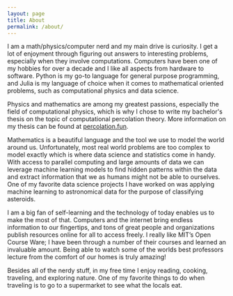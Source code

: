 ```yaml
---
layout: page
title: About
permalink: /about/
---
```


I am a math/physics/computer nerd and my main drive is curiosity. I get a lot of enjoyment through figuring out answers to interesting problems, especially when they involve computations. Computers have been one of my hobbies for over a decade and I like all aspects from hardware to software. Python is my go-to language for general purpose programming, and Julia is my language of choice when it comes to mathematical oriented problems, such as computational physics and data science.

Physics and mathematics are among my greatest passions, especially the field of computational physics, which is why I chose to write my bachelor's thesis on the topic of computational percolation theory. More information on my thesis can be found at [percolation.fun](https://percolation.fun).

Mathematics is a beautiful language and the tool we use to model the world around us. Unfortunately, most real world problems are too complex to model exactly which is where data science and statistics come in handy. With access to parallel computing and large amounts of data we can leverage machine learning models to find hidden patterns within the data and extract information that we as humans might not be able to ourselves. One of my favorite data science projects I have worked on was applying machine learning to astronomical data for the purpose of classifying asteroids.

I am a big fan of self-learning and the technology of today enables us to make the most of that. Computers and the internet bring endless information to our fingertips, and tons of great people and organizations publish resources online for all to access freely. I really like MIT’s Open Course Ware; I have been through a number of their courses and learned an invaluable amount. Being able to watch some of the worlds best professors lecture from the comfort of our homes is truly amazing!

Besides all of the nerdy stuff, in my free time I enjoy reading, cooking, traveling, and exploring nature. One of my favorite things to do when traveling is to go to a supermarket to see what the locals eat.
